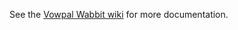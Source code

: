 See the [Vowpal Wabbit wiki](https://github.com/VowpalWabbit/vowpal_wabbit/wiki) for more documentation.
